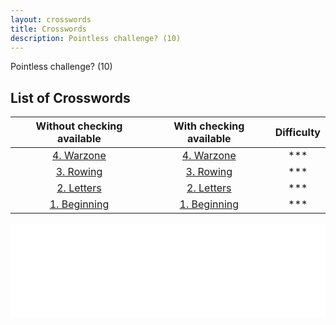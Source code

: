 ```yaml
---
layout: crosswords
title: Crosswords
description: Pointless challenge? (10)
---
```


Pointless challenge? (10)

## List of Crosswords

|Without checking available|With checking available|Difficulty|
|:-:|:-:|:-:|
|[4. Warzone](/Crosswords/4.Warzone.html)|[4. Warzone](/Crosswords/4.Warzone.answers.html)|***|
|[3. Rowing](/Crosswords/3.Rowing.html)|[3. Rowing](/Crosswords/3.Rowing.answers.html)|***|
|[2. Letters](/Crosswords/2.Letters.html)|[2. Letters](/Crosswords/2.Letters.answers.html)|***|
|[1. Beginning](/Crosswords/1.Beginning.html)|[1. Beginning](/Crosswords/1.Beginning.answers.html)|***|


<iframe width="100%" name="iframe" src="/Crosswords/1.Beginning.html" frameborder="0" scrolling="no" onload="resizeIframe(this)"></iframe>